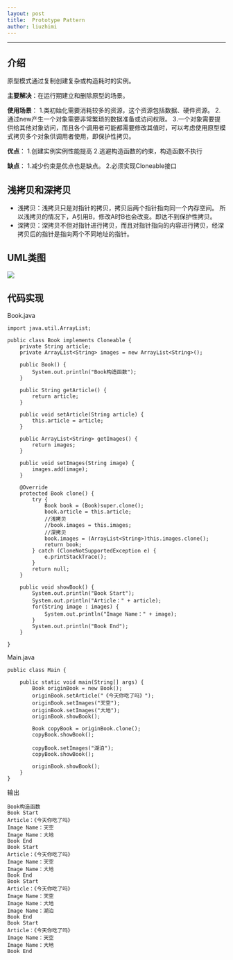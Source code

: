 ```yaml
---
layout: post
title:  Prototype Pattern
author: liuzhimi
---
```

-----
## 介绍
原型模式通过复制创建复杂或构造耗时的实例。

**主要解决**：在运行期建立和删除原型的场景。

**使用场景**：
1.类初始化需要消耗较多的资源，这个资源包括数据、硬件资源。
2.通过new产生一个对象需要非常繁琐的数据准备或访问权限。
3.一个对象需要提供给其他对象访问，而且各个调用者可能都需要修改其值时，可以考虑使用原型模式拷贝多个对象供调用者使用，即保护性拷贝。

**优点**：
1.创建实例实例性能提高
2.逃避构造函数的约束，构造函数不执行

**缺点**：
1.减少约束是优点也是缺点。
2.必须实现Cloneable接口

## 浅拷贝和深拷贝
- 浅拷贝：浅拷贝只是对指针的拷贝，拷贝后两个指针指向同一个内存空间。
所以浅拷贝的情况下，A引用B，修改A时B也会改变。即达不到保护性拷贝。
- 深拷贝：深拷贝不但对指针进行拷贝，而且对指针指向的内容进行拷贝，经深拷贝后的指针是指向两个不同地址的指针。

## UML类图
![](https://upload-images.jianshu.io/upload_images/11099041-987867353b4389c3.jpg?imageMogr2/auto-orient/strip%7CimageView2/2/w/1240)


## 代码实现
Book.java
```
import java.util.ArrayList;

public class Book implements Cloneable {
	private String article;
	private ArrayList<String> images = new ArrayList<String>();
	
	public Book() {
		System.out.println("Book构造函数");
	}

	public String getArticle() {
		return article;
	}

	public void setArticle(String article) {
		this.article = article;
	}

	public ArrayList<String> getImages() {
		return images;
	}

	public void setImages(String image) {
		images.add(image);
	}
	
	@Override
	protected Book clone() {
		try {
			Book book = (Book)super.clone();
			book.article = this.article;
			//浅拷贝
			//book.images = this.images;
			//深拷贝
			book.images = (ArrayList<String>)this.images.clone();
			return book;
		} catch (CloneNotSupportedException e) {
			e.printStackTrace();
		}
		return null;
	}
	
	public void showBook() {
		System.out.println("Book Start");
		System.out.println("Article：" + article);
		for(String image : images) {
			System.out.println("Image Name：" + image);
		}
		System.out.println("Book End");
	}
	
}
```
Main.java
```
public class Main {

	public static void main(String[] args) {
		Book originBook = new Book();
		originBook.setArticle("《今天你吃了吗》");
		originBook.setImages("天空");
		originBook.setImages("大地");
		originBook.showBook();
		
		Book copyBook = originBook.clone();
		copyBook.showBook();
		
		copyBook.setImages("湖泊");
		copyBook.showBook();
		
		originBook.showBook();
	}
}

```
输出
```
Book构造函数
Book Start
Article：《今天你吃了吗》
Image Name：天空
Image Name：大地
Book End
Book Start
Article：《今天你吃了吗》
Image Name：天空
Image Name：大地
Book End
Book Start
Article：《今天你吃了吗》
Image Name：天空
Image Name：大地
Image Name：湖泊
Book End
Book Start
Article：《今天你吃了吗》
Image Name：天空
Image Name：大地
Book End
```




